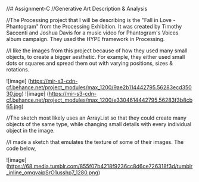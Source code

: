 //# Assignment-C
//Generative Art Description &amp; Analysis

//The Processing project that I will be describing is the "Fall in Love - Phantogram" from the Processing Exhibition. It was created by Timothy Saccenti and Joshua Davis for a music video for Phantogram's Voices album campaign. They used the HYPE framework in Processing.

//I like the images from this project because of how they used many small objects, to create a bigger aesthetic. For example, they either used small dots or squares and spread them out with varying positions, sizes & rotations.

![image] (https://mir-s3-cdn-cf.behance.net/project_modules/max_1200/9ae2b114442795.56283ecd35030.jpg)
![image] (https://mir-s3-cdn-cf.behance.net/project_modules/max_1200/e3304614442795.56283f3b8cb65.jpg)

//The sketch most likely uses an ArrayList so that they could create many objects of the same type, while changing small details with every individual object in the image. 

//I made a sketch that emulates the texture of some of their images. The code below,


![image] (https://68.media.tumblr.com/855f07b4218f9236cc8d6ce726318f3d/tumblr_inline_omqvaipSrO1usshp7_1280.png)
